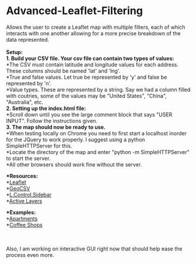 # Advanced-Leaflet-Filtering
Allows the user to create a Leaflet map with multiple filters, each of which interacts with one another allowing for a more precise breakdown of the data represented.
<br><br>
__Setup:__<br>
__1. Build your CSV file. Your csv file can contain two types of values:__ <br>
  *The CSV must contain latitude and longitude values for each address. These columns should be named 'lat' and 'lng'.<br>
  *True and false values. Let true be represented by 'y' and false be represented by 'n'.<br>
  *Value types. These are represented by a string. Say we had a column filled with coutries, some of the values may be           "United States", "China", "Australia", etc.<br>
__2. Setting up the index.html file:__<br>
  *Scroll down until you see the large comment block that says "USER INPUT". Follow the instructions given.<br>
__3. The map should now be ready to use.__<br>
  *When testing locally on Chrome you need to first start a localhost inorder for the JQuery to work properly. I suggest using a  python SimpleHTTPServer for this. <br>
    *Locate the directory of the map and enter "python -m SimpleHTTPServer" to start the server.<br>
  *All other browsers should work fine without the server.<br>

__*Resources:__<br>
  *[Leaflet](http://leafletjs.com/) <br>
  *[GeoCSV](https://github.com/joker-x/Leaflet.geoCSV) <br>
  *[L.Control.Sidebar](https://github.com/turbo87/leaflet-sidebar/) <br>
  *[Active Layers](https://github.com/vogdb/Leaflet.ActiveLayers) <br>
  
  __*Examples:__<br>
   *[Apartments](codedes.com/Apartments)<br>
   *[Coffee Shops](http://www.despecialreport.com/coffee)<br>
  
  <br><br>
  Also, I am working on interactive GUI right now that should help ease the process even more.<br><br>
